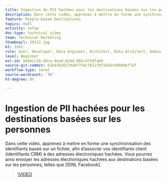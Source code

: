 ```yaml
---
title: Ingestion de PII hachées pour les destinations basées sur les personnes
description: Dans cette vidéo, apprenez à mettre en forme une synchronisation des identifiants basée sur un fichier, afin d’associer vos identifiants client (identifiants CRM) à des adresses électroniques hachées.
feature: People-based Destinations
topics: null
activity: setup
doc-type: technical video
team: Technical Marketing
thumbnail: 29122.jpg
kt: 3341
role: User, Developer, Data Engineer, Architect, Data Architect, Admin, Leader
level: Beginner
exl-id: 9e042c20-ddca-4ead-824d-8bbcd718fab9
source-git-commit: 62b43b5627dabf754cf821f974a56c60989ef7ef
workflow-type: tm+mt
source-wordcount: '76'
ht-degree: 0%

---
```


# Ingestion de PII hachées pour les destinations basées sur les personnes

Dans cette vidéo, apprenez à mettre en forme une synchronisation des identifiants basée sur un fichier, afin d’associer vos identifiants client (identifiants CRM) à des adresses électroniques hachées. Vous pourrez ainsi envoyer les adresses électroniques hachées aux destinations basées sur les personnes, telles que [!DNL Facebook].

>[!VIDEO](https://video.tv.adobe.com/v/31640/?quality=12&captions=fre_fr)
